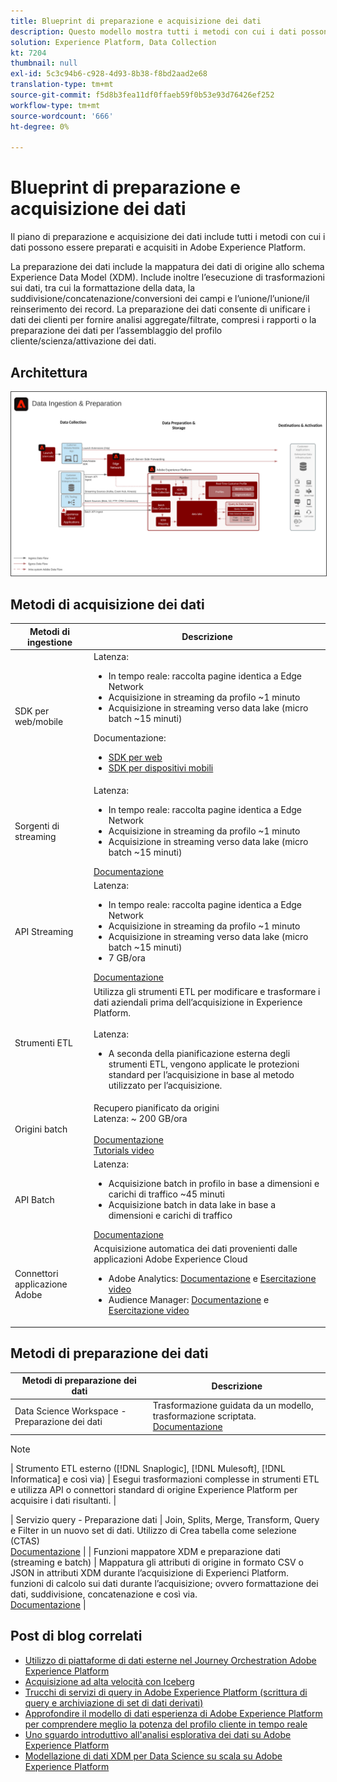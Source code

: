 ```yaml
---
title: Blueprint di preparazione e acquisizione dei dati
description: Questo modello mostra tutti i metodi con cui i dati possono essere acquisiti e preparati in Adobe Experience Platform.
solution: Experience Platform, Data Collection
kt: 7204
thumbnail: null
exl-id: 5c3c94b6-c928-4d93-8b38-f8bd2aad2e68
translation-type: tm+mt
source-git-commit: f5d8b3fea11df0ffaeb59f0b53e93d76426ef252
workflow-type: tm+mt
source-wordcount: '666'
ht-degree: 0%

---
```


# Blueprint di preparazione e acquisizione dei dati

Il piano di preparazione e acquisizione dei dati include tutti i metodi con cui i dati possono essere preparati e acquisiti in Adobe Experience Platform.

La preparazione dei dati include la mappatura dei dati di origine allo schema Experience Data Model (XDM). Include inoltre l’esecuzione di trasformazioni sui dati, tra cui la formattazione della data, la suddivisione/concatenazione/conversioni dei campi e l’unione/l’unione/il reinserimento dei record. La preparazione dei dati consente di unificare i dati dei clienti per fornire analisi aggregate/filtrate, compresi i rapporti o la preparazione dei dati per l’assemblaggio del profilo cliente/scienza/attivazione dei dati.

## Architettura

<img src="assets/dataingest.svg" alt="Architettura di riferimento per il progetto di preparazione e acquisizione dei dati" style="border:1px solid #4a4a4a" />

## Metodi di acquisizione dei dati

| Metodi di ingestione | Descrizione |
|------------------------------|-----------------------------------------------------------------------------------------------------------------------------------------------------------------------------------------------------------------------------------------------------------------------------------------------------------------------------------------------------------------------------------------------------------------------------------------|
| SDK per web/mobile | Latenza:<ul><li>In tempo reale: raccolta pagine identica a Edge Network</li><li>Acquisizione in streaming da profilo ~1 minuto</li><li>Acquisizione in streaming verso data lake (micro batch ~15 minuti)</ul>Documentazione: <ul><li>[SDK per web](https://experienceleague.corp.adobe.com/docs/web-sdk.html)</li><li>[SDK per dispositivi mobili](https://experienceleague.adobe.com/docs/mobile.html?lang=en)</li></ul> |
| Sorgenti di streaming | Latenza:<ul><li>In tempo reale: raccolta pagine identica a Edge Network</li><li>Acquisizione in streaming da profilo ~1 minuto</li><li>Acquisizione in streaming verso data lake (micro batch ~15 minuti)</li></ul>[Documentazione](https://experienceleague.adobe.com/docs/experience-platform/sources/home.html?lang=en#connectors) |
| API Streaming | Latenza:<ul><li>In tempo reale: raccolta pagine identica a Edge Network</li><li>Acquisizione in streaming da profilo ~1 minuto</li><li>Acquisizione in streaming verso data lake (micro batch ~15 minuti)</li><li>7 GB/ora</li></ul>[Documentazione](https://experienceleague.adobe.com/docs/experience-platform/ingestion/streaming/overview.html?lang=en#what-can-you-do-with-streaming-ingestion%3F) |
| Strumenti ETL | Utilizza gli strumenti ETL per modificare e trasformare i dati aziendali prima dell’acquisizione in Experience Platform.<br><br>Latenza:<ul><li>A seconda della pianificazione esterna degli strumenti ETL, vengono applicate le protezioni standard per l’acquisizione in base al metodo utilizzato per l’acquisizione.</li></ul> |
| Origini batch | Recupero pianificato da origini<br>Latenza: ~ 200 GB/ora<br><br>[Documentazione](https://experienceleague.adobe.com/docs/experience-platform/sources/home.html?lang=en#connectors)<br>[Tutorials video](https://experienceleague.adobe.com/docs/platform-learn/tutorials/sources/overview.html) |
| API Batch | Latenza:<ul><li>Acquisizione batch in profilo in base a dimensioni e carichi di traffico ~45 minuti</li><li>Acquisizione batch in data lake in base a dimensioni e carichi di traffico</li></ul>[Documentazione](https://experienceleague.adobe.com/docs/experience-platform/ingestion/batch/overview.html?lang=en#batch) |
| Connettori applicazione Adobe | Acquisizione automatica dei dati provenienti dalle applicazioni Adobe Experience Cloud<ul><li>Adobe Analytics: [Documentazione](https://experienceleague.adobe.com/docs/experience-platform/sources/connectors/adobe-applications/analytics.html?lang=en#connectors) e [Esercitazione video](https://experienceleague.adobe.com/docs/platform-learn/tutorials/sources/ingest-data-from-adobe-analytics.html)</li><li>Audience Manager: [Documentazione](https://experienceleague.adobe.com/docs/experience-platform/sources/connectors/adobe-applications/audience-manager.html?lang=en#connectors) e [Esercitazione video](https://experienceleague.adobe.com/docs/platform-learn/tutorials/sources/ingest-data-from-aam.html)</li></ul> |


## Metodi di preparazione dei dati

| Metodi di preparazione dei dati | Descrizione |
|------------------------------------------------------------|------------------------------------------------------------------------------------------------------------------------------------------------------------------------------------------------------------------------------------------------------------------------------------------------|
| Data Science Workspace - Preparazione dei dati | Trasformazione guidata da un modello, trasformazione scriptata.<br>[Documentazione](https://experienceleague.adobe.com/docs/experience-platform/data-science-workspace/home.html?lang=en) |
>[!NOTE]
>
>| Strumento ETL esterno ([!DNL Snaplogic], [!DNL Mulesoft], [!DNL Informatica] e così via) | Esegui trasformazioni complesse in strumenti ETL e utilizza API o connettori standard di origine Experience Platform per acquisire i dati risultanti.                                                                                                                                                               |

| Servizio query - Preparazione dati                                  | Join, Splits, Merge, Transform, Query e Filter in un nuovo set di dati. Utilizzo di Crea tabella come selezione (CTAS) <br>[Documentazione](https://experienceleague.adobe.com/docs/experience-platform/query/home.html?lang=en#sql)                                                                       |
| Funzioni mappatore XDM e preparazione dati (streaming e batch)     | Mappatura gli attributi di origine in formato CSV o JSON in attributi XDM durante l’acquisizione di Experienci Platform.<br>funzioni di calcolo sui dati durante l’acquisizione; ovvero formattazione dei dati, suddivisione, concatenazione e così via.<br>[Documentazione](https://experienceleague.adobe.com/docs/experience-platform/data-prep/home.html?lang=en) |

## Post di blog correlati

* [Utilizzo di piattaforme di dati esterne nel Journey Orchestration Adobe Experience Platform](https://medium.com/adobetech/leveraging-external-data-platforms-in-adobe-experience-platform-journey-orchestration-54fc6134fe17?source=your_stories_page-------------------------------------)
* [Acquisizione ad alta velocità con Iceberg](https://medium.com/adobetech/high-throughput-ingestion-with-iceberg-ccf7877a413f?source=your_stories_page-------------------------------------)
* [Trucchi di servizi di query in Adobe Experience Platform (scrittura di query e archiviazione di set di dati derivati)](https://medium.com/adobetech/query-service-tricks-in-adobe-experience-platform-writing-queries-and-storing-derived-datasets-eaee0d6d683e?source=your_stories_page-------------------------------------)
* [Approfondire il modello di dati esperienza di Adobe Experience Platform per comprendere meglio la potenza del profilo cliente in tempo reale](https://medium.com/adobetech/digging-into-adobe-experience-platforms-experience-data-model-to-more-fully-understand-the-power-3e109271e04f?source=your_stories_page-------------------------------------)
* [Uno sguardo introduttivo all&#39;analisi esplorativa dei dati su Adobe Experience Platform](https://medium.com/adobetech/an-introductory-look-at-exploratory-data-analysis-on-adobe-experience-platform-1bfce7501d9a?source=your_stories_page-------------------------------------)
* [Modellazione di dati XDM per Data Science su scala su Adobe Experience Platform](https://medium.com/adobetech/modeling-xdm-data-for-data-science-at-scale-on-adobe-experience-platform-222bb2a6dbf7?source=your_stories_page-------------------------------------)
